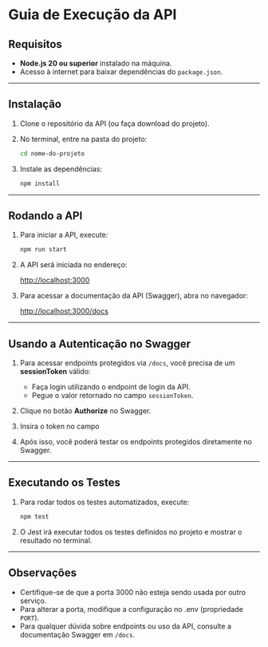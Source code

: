 # Guia de Execução da API

## Requisitos

- **Node.js 20 ou superior** instalado na máquina.
- Acesso à internet para baixar dependências do `package.json`.

---

## Instalação

1. Clone o repositório da API (ou faça download do projeto).
2. No terminal, entre na pasta do projeto:
   ```bash 
   cd nome-do-projeto
   ```

3. Instale as dependências:

   ```bash
   npm install
   ```

---

## Rodando a API

1. Para iniciar a API, execute:

   ```bash
   npm run start
   ```
2. A API será iniciada no endereço:

   [http://localhost:3000](http://localhost:3000)
  
3. Para acessar a documentação da API (Swagger), abra no navegador:

   [http://localhost:3000/docs](http://localhost:3000/docs)


---

## Usando a Autenticação no Swagger

1. Para acessar endpoints protegidos via `/docs`, você precisa de um **sessionToken** válido:

   * Faça login utilizando o endpoint de login da API.
   * Pegue o valor retornado no campo `sessionToken`.
2. Clique no botão **Authorize** no Swagger.
3. Insira o token no campo

4. Após isso, você poderá testar os endpoints protegidos diretamente no Swagger.

---

## Executando os Testes

1. Para rodar todos os testes automatizados, execute:

   ```bash
   npm test
   ```
2. O Jest irá executar todos os testes definidos no projeto e mostrar o resultado no terminal.

---

## Observações

* Certifique-se de que a porta 3000 não esteja sendo usada por outro serviço.
* Para alterar a porta, modifique a configuração no .env (propriedade `PORT`).
* Para qualquer dúvida sobre endpoints ou uso da API, consulte a documentação Swagger em `/docs`.

